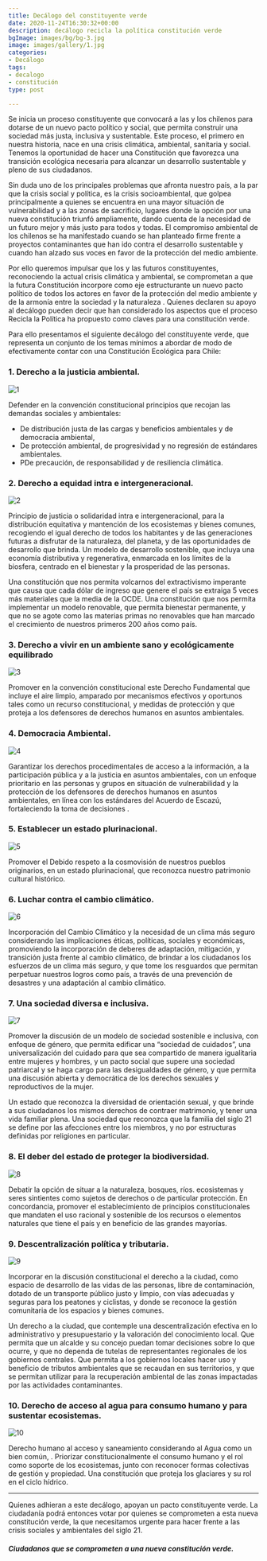```yaml
---
title: Decálogo del constituyente verde
date: 2020-11-24T16:30:32+00:00
description: decálogo recicla la política constitución verde
bgImage: images/bg/bg-3.jpg
image: images/gallery/1.jpg
categories:
- Decálogo
tags:
- decalogo
- constitución
type: post

---
```

Se inicia un proceso constituyente que convocará a las y los chilenos para dotarse de un nuevo pacto político y social, que permita construir una sociedad más justa, inclusiva y sustentable. Este proceso, el primero en nuestra historia, nace en una crisis climática, ambiental, sanitaria y social. Tenemos la oportunidad de hacer una Constitución que favorezca una transición ecológica necesaria para alcanzar un desarrollo sustentable y pleno de sus ciudadanos.

Sin duda uno de los principales problemas que afronta nuestro país, a la par que la crisis social y política, es la crisis socioambiental, que golpea principalmente a quienes se encuentra en una mayor situación de vulnerabilidad y a las zonas de sacrificio, lugares donde la opción por una nueva constitución triunfó ampliamente, dando cuenta de la necesidad de un futuro mejor y más justo para todos y todas.  El compromiso ambiental de los chilenos se ha manifestado cuando se han planteado firme frente a proyectos contaminantes que han ido contra el desarrollo sustentable y cuando han alzado sus voces en favor de la protección del medio ambiente.

Por ello queremos impulsar que los y las futuros constituyentes, reconociendo la actual crisis climática y ambiental, se comprometan a que la futura Constitución incorpore como eje estructurante un nuevo pacto político de todos los actores en favor de la  protección del medio ambiente y de la armonía entre la sociedad y la naturaleza . Quienes declaren su apoyo al decálogo pueden decir que han considerado los aspectos que el proceso Recicla la Política ha  propuesto como claves para una constitución verde.

Para ello presentamos el siguiente decálogo del constituyente verde, que representa un conjunto de los temas mínimos a abordar de modo de efectivamente contar con una Constitución Ecológica para Chile:

### 1.	Derecho a la justicia ambiental.

![1](../../images/about/d1.jpg)

Defender en la convención constitucional principios que recojan las demandas sociales y ambientales:

* De distribución justa de las cargas y beneficios ambientales y de democracia ambiental,
* De protección ambiental, de progresividad y no regresión de estándares ambientales.
* PDe precaución, de responsabilidad y de resiliencia climática.

### 2.	Derecho a equidad intra e intergeneracional.

![2](../../images/about/d2.jpg)

Principio de justicia o solidaridad intra e intergeneracional, para la distribución equitativa y mantención de los ecosistemas y bienes comunes, recogiendo el igual derecho de todos los habitantes y de las generaciones futuras a disfrutar de la naturaleza, del planeta, y de las oportunidades de desarrollo que brinda. Un modelo de desarrollo sostenible, que incluya una economía distributiva y regenerativa, enmarcada en los límites de la biosfera, centrado en el bienestar y la prosperidad de las personas.

Una constitución que nos permita volcarnos del extractivismo imperante que causa que cada dólar de ingreso que genere el país se extraiga 5 veces más materiales que la media de la OCDE. Una constitución que nos permita implementar un modelo renovable, que permita bienestar permanente, y que no se agote como las materias primas no renovables que han marcado el crecimiento de nuestros primeros 200 años como país.

### 3.	Derecho a vivir en un ambiente sano y ecológicamente equilibrado

![3](../../images/about/d3.jpg)

Promover en la convención constitucional este  Derecho Fundamental  que incluye el aire limpio, amparado por mecanismos efectivos y oportunos  tales como  un recurso constitucional, y medidas de protección  y que proteja a los defensores de derechos humanos en asuntos ambientales.

### 4.	Democracia Ambiental.

![4](../../images/about/d4.jpg)

Garantizar los derechos procedimentales de acceso a la información, a la participación pública y a la justicia en asuntos ambientales, con un enfoque prioritario en las personas y grupos en situación de vulnerabilidad y la protección de los defensores de derechos humanos en asuntos ambientales, en línea con los estándares del Acuerdo de Escazú, fortaleciendo la toma de decisiones .

### 5.	Establecer un estado plurinacional.

![5](../../images/about/d5.jpg)

Promover el Debido respeto a la cosmovisión de nuestros pueblos originarios, en un estado plurinacional, que reconozca nuestro patrimonio cultural histórico.

### 6.	Luchar contra el cambio climático.

![6](../../images/about/d6.jpg)

Incorporación del Cambio Climático y la necesidad de un clima más seguro considerando las implicaciones éticas, políticas, sociales y económicas, promoviendo la incorporación de deberes de adaptación, mitigación, y transición justa frente al cambio climático, de brindar a los ciudadanos los esfuerzos de un clima más seguro, y que tome los resguardos que permitan perpetuar nuestros logros como país, a través de una prevención de desastres y una adaptación al cambio climático.

### 7.	Una sociedad diversa e inclusiva.

![7](../../images/about/d7.jpg)

Promover la discusión de un modelo de sociedad sostenible e inclusiva, con enfoque de género, que permita edificar una “sociedad de cuidados”, una universalización del cuidado para que sea compartido de manera igualitaria entre mujeres y hombres, y un pacto social que supere una sociedad patriarcal y se haga cargo para las desigualdades de género, y que permita una discusión abierta y democrática de los derechos sexuales y reproductivos de la mujer.

Un estado que reconozca la diversidad de orientación sexual, y que brinde a sus ciudadanos los mismos derechos de contraer matrimonio, y tener una vida familiar plena.  Una sociedad que reconozca que la familia del siglo 21 se define por las afecciones entre los miembros, y no por estructuras definidas por religiones en particular.

### 8.	El deber del estado de proteger la biodiversidad.

![8](../../images/about/d8.jpg)

Debatir la opción de situar a la naturaleza, bosques, ríos. ecosistemas y seres sintientes como sujetos de derechos o de particular protección. En concordancia, promover el establecimiento de principios constitucionales que mandaten el uso racional y sostenible de los recursos o elementos naturales que tiene el país y en beneficio de las grandes mayorías.

### 9.	Descentralización política y tributaria.

![9](../../images/about/d9.jpg)

Incorporar en la discusión constitucional el derecho a la ciudad, como espacio de desarrollo de las vidas de las personas, libre de contaminación, dotado de un transporte público justo y limpio, con vías adecuadas y seguras para los peatones y ciclistas, y donde se reconoce la gestión comunitaria de los espacios y bienes comunes.

Un derecho a la ciudad, que contemple una descentralización efectiva en lo administrativo y presupuestario y la valoración del conocimiento local. Que permita que un alcalde y su concejo puedan tomar decisiones sobre lo que ocurre, y que no dependa de tutelas de representantes regionales de los gobiernos centrales. Que permita a los gobiernos locales hacer uso y beneficio de tributos ambientales que se recaudan en sus territorios, y que se permitan utilizar para la recuperación ambiental de las zonas impactadas por las actividades contaminantes.

### 10.	Derecho de acceso al agua para consumo humano y para sustentar ecosistemas.

![10](../../images/about/d10.jpg)

Derecho humano al acceso y saneamiento considerando al Agua como un bien común, . Priorizar constitucionalmente el consumo humano y el rol como soporte de los ecosistemas, junto con reconocer formas colectivas de gestión y propiedad. Una constitución que proteja	los glaciares y su rol en el ciclo hídrico.

***

Quienes adhieran a este decálogo, apoyan un pacto constituyente verde. La ciudadanía podrá entonces votar por quienes se comprometen a esta nueva constitución verde, la que necesitamos urgente para hacer frente a las crisis sociales y ambientales del siglo 21.

#### **_Ciudadanos que se comprometen a una nueva constitución verde._**